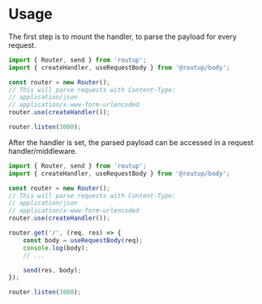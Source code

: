 # Usage

The first step is to mount the handler, to parse the payload for every request.

```typescript
import { Router, send } from 'routup';
import { createHandler, useRequestBody } from '@routup/body';

const router = new Router();
// This will parse requests with Content-Type:
// application/json
// application/x-www-form-urlencoded
router.use(createHandler());

router.listen(3000);
```

After the handler is set, the parsed payload can be accessed in a request handler/middleware.

```typescript
import { Router, send } from 'routup';
import { createHandler, useRequestBody } from '@routup/body';

const router = new Router();
// This will parse requests with Content-Type:
// application/json
// application/x-www-form-urlencoded
router.use(createHandler());

router.get('/', (req, res) => {
    const body = useRequestBody(req);
    console.log(body);
    // ...

    send(res, body);
});

router.listen(3000);
```
